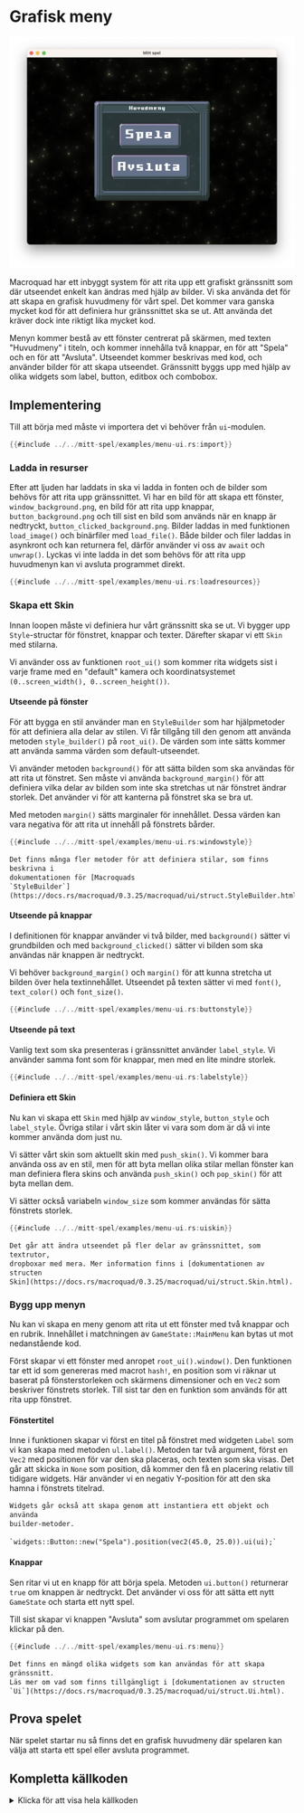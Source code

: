 # Grafisk meny

![Screenshot](images/menu-ui.png#center)

Macroquad har ett inbyggt system för att rita upp ett grafiskt gränssnitt som
där utseendet enkelt kan ändras med hjälp av bilder. Vi ska använda det för
att skapa en grafisk huvudmeny för vårt spel. Det kommer vara ganska mycket
kod för att definiera hur gränssnittet ska se ut. Att använda det kräver dock
inte riktigt lika mycket kod.

Menyn kommer bestå av ett fönster centrerat på skärmen, med texten "Huvudmeny"
i titeln, och kommer innehålla två knappar, en för att "Spela" och en för att
"Avsluta". Utseendet kommer beskrivas med kod, och använder bilder för att
skapa utseendet. Gränssnitt byggs upp med hjälp av olika widgets som label,
button, editbox och combobox.

## Implementering 

Till att börja med måste vi importera det vi behöver från `ui`-modulen.

```rust
{{#include ../../mitt-spel/examples/menu-ui.rs:import}}
```

### Ladda in resurser

Efter att ljuden har laddats in ska vi ladda in fonten och de bilder som
behövs för att rita upp gränssnittet. Vi har en bild för att skapa ett
fönster, `window_background.png`, en bild för att rita upp knappar,
`button_background.png` och till sist en bild som används när en knapp är
nedtryckt, `button_clicked_background.png`. Bilder laddas in med funktionen
`load_image()` och binärfiler med `load_file()`. Både bilder och filer laddas
in asynkront och kan returnera fel, därför använder vi oss av `await` och
`unwrap()`. Lyckas vi inte ladda in det som behövs för att rita upp huvudmenyn
kan vi avsluta programmet direkt.

```rust
{{#include ../../mitt-spel/examples/menu-ui.rs:loadresources}}
```

### Skapa ett Skin

Innan loopen måste vi definiera hur vårt gränssnitt ska se ut. Vi bygger upp
`Style`-structar för fönstret, knappar och texter. Därefter skapar vi ett
`Skin` med stilarna.

Vi använder oss av funktionen `root_ui()` som kommer rita widgets sist i varje
frame med en "default" kamera och koordinatsystemet
`(0..screen_width(), 0..screen_height())`.

#### Utseende på fönster

För att bygga en stil använder man en `StyleBuilder` som har hjälpmetoder för
att definiera alla delar av stilen. Vi får tillgång till den genom att
använda metoden `style_builder()` på `root_ui()`. De värden som inte sätts
kommer att använda samma värden som default-utseendet.

Vi använder metoden `background()` för att sätta bilden som ska användas för
att rita ut fönstret. Sen måste vi använda `background_margin()` för att
definiera vilka delar av bilden som inte ska stretchas ut när fönstret ändrar
storlek. Det använder vi för att kanterna på fönstret ska se bra ut.

Med metoden `margin()` sätts marginaler för innehållet. Dessa värden kan vara
negativa för att rita ut innehåll på fönstrets bårder.

```rust
{{#include ../../mitt-spel/examples/menu-ui.rs:windowstyle}}
```

```admonish info
Det finns många fler metoder för att definiera stilar, som finns beskrivna i
dokumentationen för [Macroquads
`StyleBuilder`](https://docs.rs/macroquad/0.3.25/macroquad/ui/struct.StyleBuilder.html)
```

#### Utseende på knappar

I definitionen för knappar använder vi två bilder, med `background()` sätter
vi grundbilden och med `background_clicked()` sätter vi bilden som ska
användas när knappen är nedtryckt.

Vi behöver `background_margin()` och `margin()` för att kunna stretcha ut
bilden över hela textinnehållet. Utseendet på texten sätter vi med `font()`,
`text_color()` och `font_size()`.

```rust
{{#include ../../mitt-spel/examples/menu-ui.rs:buttonstyle}}
```

#### Utseende på text

Vanlig text som ska presenteras i gränssnittet använder `label_style`. Vi
använder samma font som för knappar, men med en lite mindre storlek.

```rust
{{#include ../../mitt-spel/examples/menu-ui.rs:labelstyle}}
```

#### Definiera ett Skin

Nu kan vi skapa ett `Skin` med hjälp av `window_style`, `button_style` och
`label_style`. Övriga stilar i vårt skin låter vi vara som dom är då vi inte
kommer använda dom just nu.

Vi sätter vårt skin som aktuellt skin med `push_skin()`. Vi kommer bara
använda oss av en stil, men för att byta mellan olika stilar mellan fönster
kan man definiera flera skins och använda `push_skin()` och `pop_skin()` för
att byta mellan dem.

Vi sätter också variabeln `window_size` som kommer användas för sätta
fönstrets storlek.

```rust
{{#include ../../mitt-spel/examples/menu-ui.rs:uiskin}}
```

```admonish info
Det går att ändra utseendet på fler delar av gränssnittet, som textrutor,
dropboxar med mera. Mer information finns i [dokumentationen av structen
Skin](https://docs.rs/macroquad/0.3.25/macroquad/ui/struct.Skin.html).
```

### Bygg upp menyn

Nu kan vi skapa en meny genom att rita ut ett fönster med två knappar och en
rubrik. Innehållet i matchningen av `GameState::MainMenu` kan bytas ut mot
nedanstående kod.

Först skapar vi ett fönster med anropet `root_ui().window()`. Den funktionen
tar ett id som genereras med macrot `hash!`, en position som vi räknar ut
baserat på fönsterstorleken och skärmens dimensioner och en `Vec2` som
beskriver fönstrets storlek. Till sist tar den en funktion som används för att
rita upp fönstret.

#### Fönstertitel

Inne i funktionen skapar vi först en titel på fönstret med widgeten `Label`
som vi kan skapa med metoden `ul.label()`. Metoden tar två argument, först en
`Vec2` med positionen för var den ska placeras, och texten som ska visas. Det
går att skicka in `None` som position, då kommer den få en placering relativ
till tidigare widgets. Här använder vi en negativ Y-position för att den ska
hamna i fönstrets titelrad.

```admonish info
Widgets går också att skapa genom att instantiera ett objekt och använda
builder-metoder.

`widgets::Button::new("Spela").position(vec2(45.0, 25.0)).ui(ui);`
```

#### Knappar

Sen ritar vi ut en knapp för att börja spela. Metoden `ui.button()` returnerar
`true` om knappen är nedtryckt. Det använder vi oss för att sätta ett nytt
`GameState` och starta ett nytt spel.

Till sist skapar vi knappen "Avsluta" som avslutar programmet om spelaren
klickar på den.

```rust [hl,2-11,19-20,22-24]
{{#include ../../mitt-spel/examples/menu-ui.rs:menu}}
```

```admonish info
Det finns en mängd olika widgets som kan användas för att skapa gränssnitt.
Läs mer om vad som finns tillgängligt i [dokumentationen av structen
`Ui`](https://docs.rs/macroquad/0.3.25/macroquad/ui/struct.Ui.html).
```

## Prova spelet

När spelet startar nu så finns det en grafisk huvudmeny där spelaren kan välja
att starta ett spel eller avsluta programmet.

<div class="noprint no-page-break">

## Kompletta källkoden

<details>
  <summary>Klicka för att visa hela källkoden</summary>

```rust
{{#include ../../mitt-spel/examples/menu-ui.rs:all}}
```
</details>
</div>

